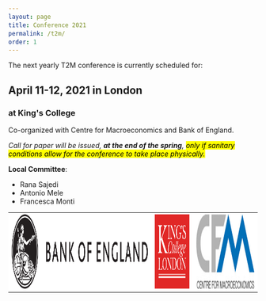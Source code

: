 ```yaml
---
layout: page
title: Conference 2021
permalink: /t2m/
order: 1
---
```


The next yearly T2M conference is currently scheduled for:

## April 11-12, 2021 in London


### at King's College

Co-organized with Centre for Macroeconomics and Bank of England.

<em>Call for paper will be issued, __at the end of the spring__, <mark>only if sanitary conditions allow for the conference to take place physically.</mark></em>

__Local Committee__:
- Rana Sajedi
- Antonio Mele
- Francesca Monti



<table style="width:100%" >
	<th style="background-color: white">
		<img src="/assets/img/logos/boe.svg" height=150 alt="BOE" >
	</th>
    <th style="background-color: white">
		<img src="/assets/img/logos/kcl.png" height=150 alt="KCL" >
	</th>	
    <th style="background-color: white">
		<img src="/assets/img/logos/cfm.jpg" height=150 alt="CfM ">
	</th>
</table>
